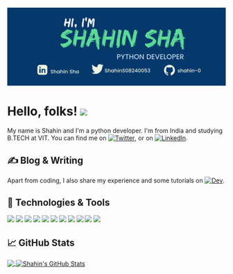 <!-- More info, tips and tricks for making GitHub Profile README can be found in my article at https://towardsdatascience.com/build-a-stunning-readme-for-your-github-profile-9b80434fe5d7 -->

[![Header](https://github.com/shahin-0/shahin-0/blob/main/SHAHIN.png "Header")](https://martinheinz.dev/)

# Hello, folks! <img src="https://raw.githubusercontent.com/MartinHeinz/MartinHeinz/master/wave.gif" width="30px">

My name is Shahin and I'm a python developer. I'm from India and studying B.TECH at VIT. You can find me on [![Twitter][1.2]][1],  or on [![LinkedIn][3.2]][3].

## &#x270d; Blog & Writing

Apart from coding, I also share my experience and some tutorials on [![Dev][4.2]][4].

## 🔧 Technologies & Tools
![](https://img.shields.io/badge/Linux-FCC624?style=for-the-badge&logo=linux&logoColor=white&color=2bbc8a)
![](https://img.shields.io/badge/Python-3776AB?style=for-the-badge&logo=python&logoColor=white&color=2bbc8a)
![](https://img.shields.io/badge/JavaScript-323330?style=for-the-badge&logo=javascript&logoColor=white&color=2bbc8a)
![](https://img.shields.io/badge/Ruby-informational?style=for-the-badge&logo&logo=ruby&logoColor=white&color=2bbc8a)
![](https://img.shields.io/badge/MongoDB-informational?style=for-the-badge&logo&logo=mongodb&logoColor=white&color=2bbc8a)
![](https://img.shields.io/badge/MySQL-informational?style=for-the-badge&logo&logo=mysql&logoColor=white&color=2bbc8a)
![](https://img.shields.io/badge/Django-informational?style=for-the-badge&logo&logo=django&logoColor=white&color=2bbc8a)
![](https://img.shields.io/badge/Visual_Studio_Code-informational?style=for-the-badge&logo&logo=visual%20studio%20code&logoColor=white&color=2bbc8a)
![](https://img.shields.io/badge/PyCharm-informational.svg?&style=for-the-badge&logo&logo=PyCharm&logoColor=white&color=2bbc8a)
![](https://img.shields.io/badge/VIM-informational.svg?&style=for-the-badge&logo&logo=vim&logoColor=white&color=2bbc8a)
![](https://img.shields.io/badge/Atom-informational?style=for-the-badge&logo&logo=Atom&logoColor=white&color=2bbc8a)


## &#x1f4c8; GitHub Stats

<a href="https://github.com/shahin-0/shahin-0">
  <img align="center" src="https://github-readme-stats.vercel.app/api/top-langs/?username=shahin-0&show_icons=true&line_height=27&count_private=true&title_color=ffffff&text_color=c9cacc&icon_color=2bbc8a&bg_color=1d1f21" />
</a>
<a href="https://github.com/shahin-0/shahin-0">
  <img align="center" src="https://github-readme-stats.vercel.app/api?username=shahin-0&show_icons=true&line_height=27&count_private=true&title_color=ffffff&text_color=c9cacc&icon_color=2bbc8a&bg_color=1d1f21" alt="Shahin's GitHub Stats" />
</a>

<!-- links to social media icons -->

<!-- icons with padding -->

[1.1]: http://i.imgur.com/tXSoThF.png (twitter icon with padding)
[2.1]: http://i.imgur.com/0o48UoR.png (github icon with padding)

<!-- icons without padding -->

[1.2]: http://i.imgur.com/wWzX9uB.png (twitter icon without padding)
[2.2]: http://i.imgur.com/9I6NRUm.png (github icon without padding)
[3.2]: https://raw.githubusercontent.com/MartinHeinz/MartinHeinz/master/linkedin-3-16.png (LinkedIn icon without padding)
[4.2]: https://img.shields.io/badge/dev.to-0A0A0A?style=for-the-badge&logo=dev.to&logoColor=white&color=2bbc8a


<!-- links to your social media accounts -->

[1]: https://twitter.com/ShahinS08240053
[2]: https://github.com/shahin-0
[3]: https://www.linkedin.com/in/shahin-sha-a89506225/
[4]: https://dev.to/shahinsha


<!-- Resources -->
<!-- Icons: https://simpleicons.org/ -->
<!-- GitHub Stats: https://github.com/anuraghazra/github-readme-stats -->
<!-- Emojis: https://emojipedia.org/emoji/ -->
<!-- HTML Emojis: https://www.fileformat.info/index.htm -->
<!-- Shields: https://shields.io/ -->
<!-- Awesome GitHub Profile README: https://github.com/abhisheknaiidu/awesome-github-profile-readme -->
